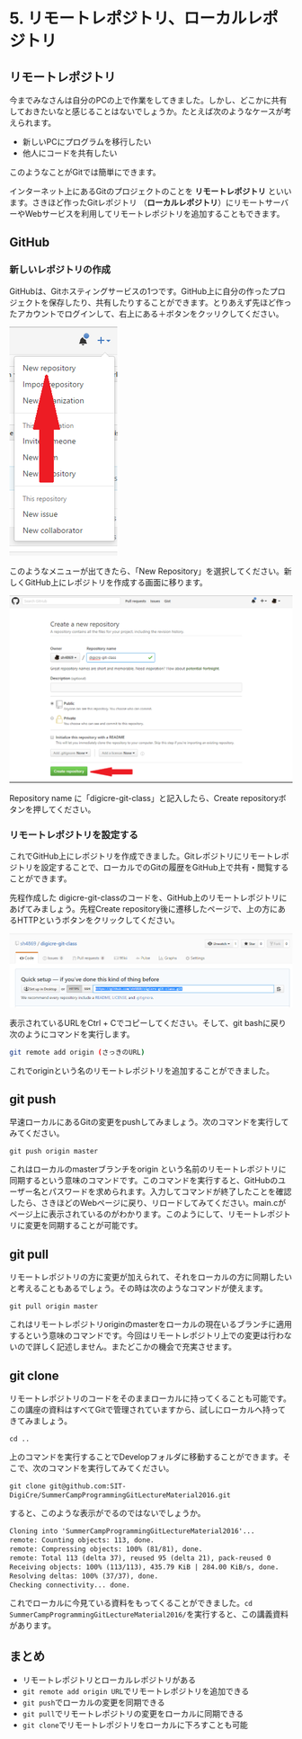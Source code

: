 # 5. リモートレポジトリ、ローカルレポジトリ

## リモートレポジトリ

今までみなさんは自分のPCの上で作業をしてきました。しかし、どこかに共有しておきたいなと感じることはないでしょうか。たとえば次のようなケースが考えられます。

* 新しいPCにプログラムを移行したい
* 他人にコードを共有したい

このようなことがGitでは簡単にできます。

インターネット上にあるGitのプロジェクトのことを **リモートレポジトリ** といいます。さきほど作ったGitレポジトリ （**ローカルレポジトリ**）にリモートサーバーやWebサービスを利用してリモートレポジトリを追加することもできます。

## GitHub

### 新しいレポジトリの作成

GitHubは、Gitホスティングサービスの1つです。GitHub上に自分の作ったプロジェクトを保存したり、共有したりすることができます。とりあえず先ほど作ったアカウントでログインして、右上にある＋ボタンをクッリクしてください。



![img](img/github-plus-button.png)

このようなメニューが出てきたら、「New Repository」を選択してください。新しくGitHub上にレポジトリを作成する画面に移ります。

![img](img/create-new-repository.png)

Repository name に「digicre-git-class」と記入したら、Create repositoryボタンを押してください。

### リモートレポジトリを設定する

これでGitHub上にレポジトリを作成できました。Gitレポジトリにリモートレポジトリを設定することで、ローカルでのGitの履歴をGitHub上で共有・閲覧することができます。

先程作成した digicre-git-classのコードを、GitHub上のリモートレポジトリにあげてみましょう。先程Create repository後に遷移したページで、上の方にあるHTTPというボタンをクリックしてください。

![img](img/copy-repository-url.png)

表示されているURLをCtrl + Cでコピーしてください。そして、git bashに戻り次のようにコマンドを実行します。

```bash
git remote add origin (さっきのURL)
```

これでoriginという名のリモートレポジトリを追加することができました。

## git push

早速ローカルにあるGitの変更をpushしてみましょう。次のコマンドを実行してみてください。

```
git push origin master
```

これはローカルのmasterブランチをorigin という名前のリモートレポジトリに同期するという意味のコマンドです。このコマンドを実行すると、GitHubのユーザー名とパスワードを求められます。入力してコマンドが終了したことを確認したら、さきほどのWebページに戻り、リロードしてみてください。main.cがページ上に表示されているのがわかります。このようにして、リモートレポジトリに変更を同期することが可能です。

## git pull

リモートレポジトリの方に変更が加えられて、それをローカルの方に同期したいと考えることもあるでしょう。その時は次のようなコマンドが使えます。

```
git pull origin master
```

これはリモートレポジトリoriginのmasterをローカルの現在いるブランチに適用するという意味のコマンドです。今回はリモートレポジトリ上での変更は行わないので詳しく記述しません。またどこかの機会で充実させます。

## git clone

リモートレポジトリのコードをそのままローカルに持ってくることも可能です。この講座の資料はすべてGitで管理されていますから、試しにローカルへ持ってきてみましょう。

```
cd ..
```

上のコマンドを実行することでDevelopフォルダに移動することができます。そこで、次のコマンドを実行してみてください。

```
git clone git@github.com:SIT-DigiCre/SummerCampProgrammingGitLectureMaterial2016.git
```

すると、このような表示がでるのではないでしょうか。

```
Cloning into 'SummerCampProgrammingGitLectureMaterial2016'...
remote: Counting objects: 113, done.
remote: Compressing objects: 100% (81/81), done.
remote: Total 113 (delta 37), reused 95 (delta 21), pack-reused 0
Receiving objects: 100% (113/113), 435.79 KiB | 284.00 KiB/s, done.
Resolving deltas: 100% (37/37), done.
Checking connectivity... done.
```

これでローカルに今見ている資料をもってくることができました。`cd  SummerCampProgrammingGitLectureMaterial2016/`を実行すると、この講義資料があります。

## まとめ

* リモートレポジトリとローカルレポジトリがある
* `git remote add origin URL`でリモートレポジトリを追加できる
* `git push`でローカルの変更を同期できる
* `git pull`でリモートレポジトリの変更をローカルに同期できる
* `git clone`でリモートレポジトリをローカルに下ろすことも可能
